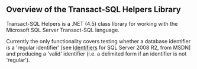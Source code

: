 ## Overview of the Transact-SQL Helpers Library

Transact-SQL Helpers is a .NET (4.5) class library for working with the Microsoft SQL Server Transact-SQL language.

Currently the only functionality covers testing whether a database identifier is a 'regular identifier' [see [Identifiers](http://msdn.microsoft.com/en-us/library/ms175874%28v=sql.105%29.aspx) for SQL Server 2008 R2, from MSDN] and producing a 'valid' identifier (i.e. a delimited form if an identifier is not 'regular').